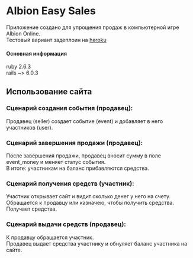 # Albion Easy Sales #

Приложение создано для упрощения продаж в компьютерной игре Albion Online. <br/>
Тестовый вариант задеплоин на [heroku](https://albion-easy-sales.herokuapp.com/events/ "Открыть приложение на heroku")

#### Основная информация ####
ruby 2.6.3 <br/>
rails ~> 6.0.3 <br/>

## Использование сайта ##
### Сценарий создания события (продавец): ### 

Продавец (seller) создает событие (event) и добавляет в него участников (user).

### Сценарий завершения продажи (продавец): ###

После завершения продажи, продавец вносит сумму в поле event_money и меняет статус события.<br/>
В итоге: участникам на баланс прибавляются средства.

### Сценарий получения средств (участник): ###

Участник открывает сайт и видит сколько денег у него на счету.<br/>
Обращается к продавцу или казначею, чтобы получить средства.
Получает средства.

### Сценарий выдачи средств (продавец): ###

К продавцу обращается участник.<br/>
Продавец выдает средства участнику и обнуляет баланс участника на сайте.
